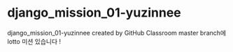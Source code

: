 # django_mission_01-yuzinnee
django_mission_01-yuzinnee created by GitHub Classroom
master branch에 lotto 미션 있습니다 !

